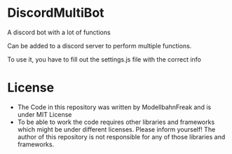 # DiscordMultiBot
A discord bot with a lot of functions

Can be added to a discord server to perform multiple functions.

To use it, you have to fill out the settings.js file with the correct info

# License

- The Code in this repository was written by ModellbahnFreak and is under MIT License
- To be able to work the code requires other libraries and frameworks which might be under different licenses. Please inform yourself! The author of this repository is not responsible for any of those libraries and frameworks.
